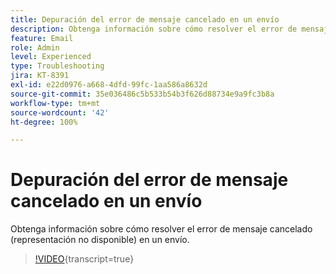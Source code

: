 ```yaml
---
title: Depuración del error de mensaje cancelado en un envío
description: Obtenga información sobre cómo resolver el error de mensaje cancelado (representación no disponible) en un envío.
feature: Email
role: Admin
level: Experienced
type: Troubleshooting
jira: KT-8391
exl-id: e22d0976-a668-4dfd-99fc-1aa586a8632d
source-git-commit: 35e036486c5b533b54b3f626d88734e9a9fc3b8a
workflow-type: tm+mt
source-wordcount: '42'
ht-degree: 100%

---
```


# Depuración del error de mensaje cancelado en un envío

Obtenga información sobre cómo resolver el error de mensaje cancelado (representación no disponible) en un envío.

>[!VIDEO](https://video.tv.adobe.com/v/335895?quality=12&learn=on){transcript=true}
